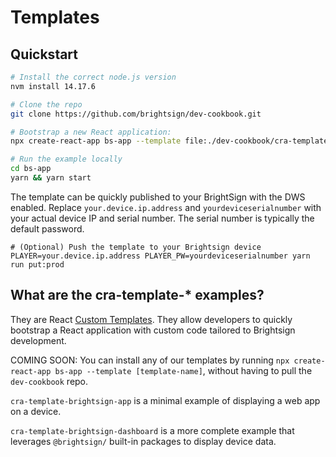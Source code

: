 # Templates

## Quickstart

```zsh
# Install the correct node.js version
nvm install 14.17.6

# Clone the repo
git clone https://github.com/brightsign/dev-cookbook.git

# Bootstrap a new React application:
npx create-react-app bs-app --template file:./dev-cookbook/cra-template-brightsign-app

# Run the example locally
cd bs-app
yarn && yarn start
```

The template can be quickly published to your BrightSign with the DWS enabled. Replace `your.device.ip.address` and `yourdeviceserialnumber` with your actual device IP and serial number. The serial number is typically the default password.

```
# (Optional) Push the template to your Brightsign device
PLAYER=your.device.ip.address PLAYER_PW=yourdeviceserialnumber yarn run put:prod 
```

## What are the cra-template-* examples?

They are React [Custom Templates](https://create-react-app.dev/docs/custom-templates/). They allow developers to quickly bootstrap a React application with custom code tailored to Brightsign development.

COMING SOON: You can install any of our templates by running `npx create-react-app bs-app --template [template-name]`, without having to pull the `dev-cookbook` repo.

`cra-template-brightsign-app` is a minimal example of displaying a web app on a device.

`cra-template-brightsign-dashboard` is a more complete example that leverages `@brightsign/` built-in packages to display device data.